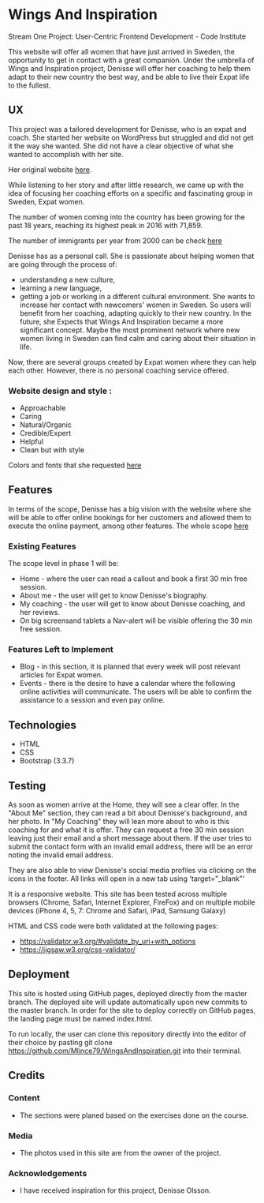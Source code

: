 # Wings And Inspiration
Stream One Project: User-Centric Frontend Development - Code Institute

This website will offer all women that have just arrived in Sweden, the opportunity to get in contact with a great companion. Under the umbrella of Wings and Inspiration project, Denisse will offer her coaching to help them adapt to their new country the best way, and be able to live their Expat life to the fullest.

## UX
This project was a tailored development for Denisse, who is an expat and coach. She started her website on WordPress but struggled and did not get it the way she wanted. She did not have a clear objective of what she wanted to accomplish with her site.

Her original website [here](https://github.com/Mlince79/WingsAndInspiration/blob/master/uxStrategy/Original%20home.jpg).

While listening to her story and after little research, we came up with the idea of focusing her coaching efforts on a specific and fascinating group in Sweden, Expat women.

The number of women coming into the country has been growing for the past 18 years, reaching its highest peak in 2016 with 71,859.

The number of immigrants per year from 2000 can be check [here](https://github.com/Mlince79/WingsAndInspiration/blob/master/uxStrategy/antal-invandrade-per-ar-fran-ar-2000%20(1).jpeg)

Denisse has as a personal call. She is passionate about helping women that are going through the process of:
- understanding a new culture,
- learning a new language,
- getting a job or working in a different cultural environment.
She wants to increase her contact with newcomers' women in Sweden. So users will benefit from her coaching, adapting quickly to their new country. In the future, she Expects that Wings And Inspiration became a more significant concept. Maybe the most prominent network where new women living in Sweden can find calm and caring about their situation in life.

Now, there are several groups created by Expat women where they can help each other. However, there is no personal coaching service offered.


### Website design and style :
- Approachable
- Caring
- Natural/Organic
- Credible/Expert
- Helpful
- Clean but with style

Colors and fonts that she requested [here](https://github.com/Mlince79/WingsAndInspiration/blob/master/uxStrategy/designGuidelines.jpg)

## Features

In terms of the scope, Denisse has a big vision with the website where she will be able to offer online bookings for her customers and allowed them to execute the online payment, among other features.
The whole scope [here](https://github.com/Mlince79/WingsAndInspiration/blob/master/uxStrategy/Scope%20level.jpg)

### Existing Features

The scope level in phase 1 will be:
- Home - where the user can read a callout and book a first 30 min free session.
- About me - the user will get to know Denisse's biography.
- My coaching - the user will get to know about Denisse coaching, and her reviews.
- On big screensand tablets a Nav-alert will be visible offering the 30 min free session.

### Features Left to Implement

- Blog - in this section, it is planned that every week will post relevant articles for Expat women.
- Events - there is the desire to have a calendar where the following online activities will communicate. The users will be able to confirm the assistance to a session and even pay online.

## Technologies
- HTML
- CSS
- Bootstrap (3.3.7)

## Testing
As soon as women arrive at the Home, they will see a clear offer. In the "About Me" section, they can read a bit about Denisse's background, and her photo. In "My Coaching" they will lean  more about to who is this coaching for and what it is offer.
They can request a free 30 min session leaving just their email and a short message about them.
If the user tries to submit the contact form with an invalid email address, there will be an error noting the invalid email address.

They are also able to view Denisse's social media profiles via clicking on the icons in the footer. All links will open in a new tab using 'target="_blank"'

It is a responsive website.
This site has been tested across multiple browsers (Chrome, Safari, Internet Explorer, FireFox) and on multiple mobile devices (iPhone 4, 5, 7: Chrome and Safari, iPad, Samsung Galaxy)

HTML and CSS code were both validated at the following pages:
- https://validator.w3.org/#validate_by_uri+with_options
- https://jigsaw.w3.org/css-validator/

## Deployment

This site is hosted using GitHub pages, deployed directly from the master branch. The deployed site will update automatically upon new commits to the master branch. In order for the site to deploy correctly on GitHub pages, the landing page must be named index.html.

To run locally, the user can clone this repository directly into the editor of their choice by pasting git clone https://github.com/Mlince79/WingsAndInspiration.git into their terminal.

## Credits

### Content
- The sections were planed based on the exercises done on the course.

### Media
- The photos used in this site are from the owner of the project.

### Acknowledgements

- I have received inspiration for this project, Denisse Olsson.


